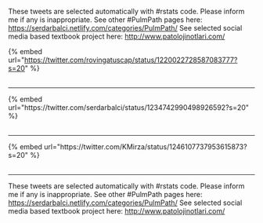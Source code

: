 

These tweets are selected automatically with #rstats code. Please inform me if any is inappropriate.
See other #PulmPath pages here: https://serdarbalci.netlify.com/categories/PulmPath/ 
See selected social media based textbook project here: http://www.patolojinotlari.com/

{% embed url="https://twitter.com/rovingatuscap/status/1220022728587083777?s=20" %}<br>
<br>
<hr>
{% embed url="https://twitter.com/serdarbalci/status/1234742990498926592?s=20" %}<br>
<br>
<hr>
{% embed url="https://twitter.com/KMirza/status/1246107737953615873?s=20" %}<br>
<br>
<hr>


These tweets are selected automatically with #rstats code. Please inform me if any is inappropriate.
See other #PulmPath pages here: https://serdarbalci.netlify.com/categories/PulmPath/ 
See selected social media based textbook project here: http://www.patolojinotlari.com/
